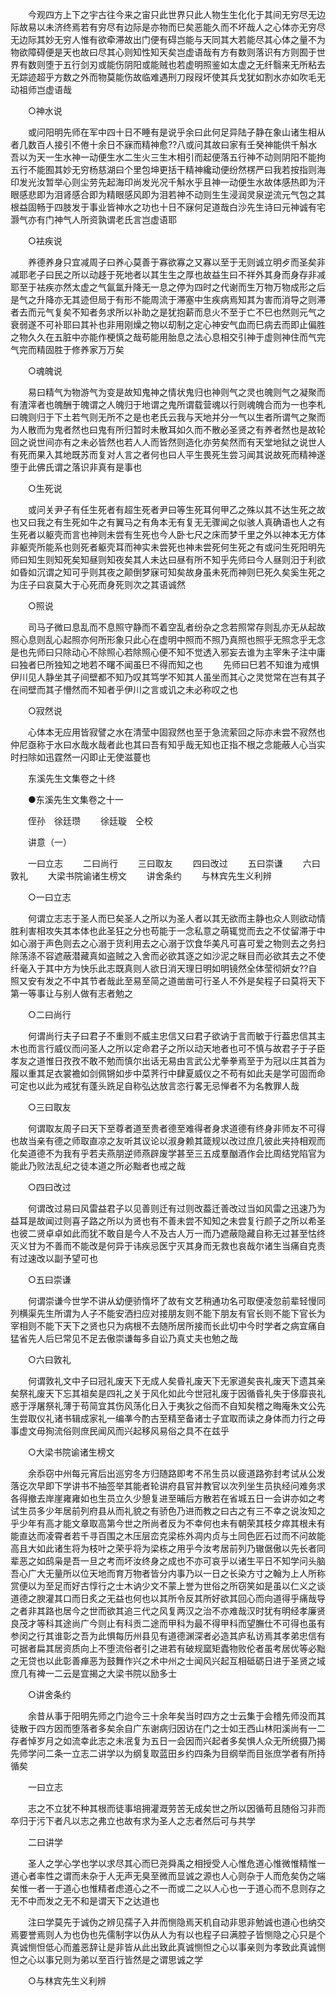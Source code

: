 <!-- { "loadSidebar": true } -->
　　今观四方上下之宇古往今来之宙只此世界只此人物生生化化于其间无穷尽无边际故易以未济终焉若有穷尽有边际是亦物而巳矣恶能久而不坏哉人之心体亦无穷尽无边际其妙无穷人惟有欲牵滞故出门便有碍岂能与天同其大若能尽其心体之量不为物欲障碍便是天也故曰尽其心则知性知天矣岂虚语哉有方有数则落识有方则囿于世界有数则堕于五行剑刃或能伤阴阳或能贼也若虚明照鉴如太虚之无纤翳来无所粘去无踪迹超乎方数之外而物莫能伤故临难遇刑刀叚叚坏使其兵戈犹如割水亦如吹毛无动祖师岂虚语哉 

　　○神水说 

　　或问阳明先师在军中四十日不睡有是说乎余曰此何足异陆子静在象山诸生相从者几数百人接引不倦十余日不寐而精神愈??八或问其故曰家有壬癸神能供千斛水吾以为天一生水神一动便生水二生火三生木相引而起便落五行神不动则阴阳不能拘五行不能囿其妙无穷杨慈湖曰个里包坤更括干精神纔动便纷然楞严曰我若按指则海印发光汝暂举心则尘劳先起海印尚发光况千斛水乎且神一动便生水故体感热即为汗眼感悲即为泪肾感合即为精眼感风即为泪若神不动则生生浸润灵泉逆流元气包之其根益固畅于四肢发于事业皆神水之功也十日不寐何足道哉白沙先生诗曰元神诚有宅灏气亦有门神气人所资孰谓老氏言岂虚语耶 

　　○袪疾说 

　　养德养身只宜减周子曰养心莫善于寡欲寡之又寡以至于无则诚立明歺而圣矣非减耶老子曰民之所以动趍于死地者以其生生之厚也故益生曰不祥外其身而身存非减耶至于袪疾亦然太虚之气氤氲升降无一息之停为四时之代谢而生万物万物成形之后是气之升降亦无其迹但局于有形不能周流于滞塞中生疾病焉知其为害而消导之则滞者去而元气复矣不知者务求所以补助之是犹抱薪而息火不至于亡不巳也然则元气之衰弱遂不可补耶曰其补也非用刚燥之物以刧制之定心神安气血而巳病去而即止偏胜之物久久在五脏中亦能作梗慎之哉苟能用胎息之法心息相交引神于虚则神住而气完气完而精固胜于修养家万万矣 

　　○魂魄说 

　　易曰精气为物游气为变是故知鬼神之情状鬼归也神则气之灵也魄则气之凝聚而有渣滓者也魄酬于魄谓之人魄归于地谓之鬼所谓载营魂以行则魂魄合而为一也李札曰魄则归于下土若气则无所不之是也老氏云我与天地并分一气以生者所谓气之聚而为人散而为鬼者然也曰鬼有所归暂时未散耳如久而不散必圣贤之有养者然也是故轮回之说世间亦有之未必皆然也若人人而皆然则造化亦劳矣然而有天堂地狱之说世人有死而果入其地既苏而复对人言之者何也曰人平生畏死生尝习闻其说故死而精神遂堕于此佛氏谓之落识非真有是事也 

　　○生死说 

　　或问关尹子有任生死者有超生死者尹曰等生死耳何甲乙之殊以其不达生死之故也又曰我之有生死如牛之有翼马之有角本无有复无无骤闻之似骇人真确语也人之有生死者以躯壳而言也神则未尝有生死也今人卧七尺之床而梦千里之外以神本无方体非躯壳所能系也则死者躯壳耳而神实未尝死也神未尝死何生死之有或问生死阳明先师曰知生则知死矣知昼则知夜矣其人未达曰昼有所不知乎先师曰今人昼则汨于利欲如昏如沉谓之知可乎则其夜之颠倒梦寐可知矣故身虽未死而神则巳死久矣奚生死之为庄子曰哀莫大于心死而身死则次之其语诚然 

　　○照说 

　　司马子微曰息乱而不息照守静而不着空乱者纷杂之念若照常存则乱亦无从起故照心息则乱心起照亦何所形象只此心在虚明中照而不照乃真照也照乎无照念乎无念是也先师曰只除动心不除照心若除照心便不知不觉透入邪妄去谁为主宰朱子注中庸曰独者巳所独知之地若不曙不闻虽巳不得而知之也 
　　先师曰巳若不知谁为戒惧伊川见人静坐其子间壁都不知乃叹其笃学不知其人虽坐而其心之灵觉常在岂有其子在间壁而其子懵然而不知者乎伊川之言或讥之未必称叹之也 

　　○寂然说 

　　心体本无应用皆寂譬之水在清莹中固寂然也至于急流萦回之际亦未尝不寂然也仲尼亟称于水曰水哉水哉者此也其曰吾有知乎哉无知也正指不根之念能蔽人心当实时扫除如迅霆然一闪即止无使滋蔓也 

　　东溪先生文集卷之十终 

　　●东溪先生文集卷之十一 

　　侄孙　徐廷瓒 
　　徐廷璇　仝校 

　　讲意（一） 

　　一曰立志 
　　二曰尚行 
　　三曰取友 
　　四曰改过 
　　五曰崇谦 
　　六曰敦礼 
　　大梁书院谕诸生榜文 
　　讲舍条约 
　　与林宾先生义利辨 

　　○一曰立志 

　　何谓立志志于圣人而巳矣圣人之所以为圣人者以其无欲而主静也众人则欲动情胜利害相攻失其本体也此圣狂之分也苟能于一念私意之萌辄觉而去之不仗留滞于中如心溺于声色则去之心溺于货利用去之心溺于饮食华美凡可喜可爱之物则去之务扫除荡涤不容遮蔽潜藏真如盗贼之入舍而必欲其逐之如沙泥之眯目而必欲其去之不使纤毫入于其中方为快乐此志既真则人欲日消天理日明如明镜然全体莹彻妍女??自照又安有发之不中其节者哉此至易至简之道凿凿可行圣人不外是矣程子曰莫将天下第一等事让与别人做有志者勉之 

　　○二曰尚行 

　　何谓尚行夫子曰君子不重则不威主忠信又曰君子欲讷于言而敏于行葢忠信其主木也而言行威仪而问圣人之所以定命君子之所以动天地者也可不慎与故君子于子臣孝友之道惟日孜孜不敢不勉而慎尔出话无易由言武公尤拳拳焉至于为冠以庄其首为履以重其足衣裳襜如剑佩锵如步中菜荠行中肆夏威仪之不苟有如此夫是学可固而命可定也以此为戒犹有蓬头跣足自称弘达放言恣行畧无忌惮者不为名教罪人哉 

　　○三曰取友 

　　何谓取友周子曰天下至尊者道至贵者德至难得者身求道德有终身非师友不可得也故当亲有德之师取直凉之友听其议论以淑身赖其箴规以改过庶几彼此夹持相观而化矣道德不为我有乎若夫燕朋逆师燕辟废学甚至三五成羣酗酒作会比周结党陷官为能此乃败法乱纪之徒本道之所必黜者也戒之哉 

　　○四曰改过 

　　何谓改过易曰风雷益君子以见善则迁有过则改葢迁善改过当如风雷之迅速乃为益耳是故闻过则喜子路之所以为贤也有不善未尝不知知之未尝复行颜子之所以希圣也彼二贤卓卓如此而犹不敢自是今人不及古人万一而乃遮蔽隐藏自称无过甚至怙终灭义甘为不善而不能改是何异于讳疾忌医宁灭其身而无救也哀哉尔诸生当痛自克责有过速改以副予望可也 

　　○五曰崇谦 

　　何谓崇谦今世学不讲从幼便骄惰坏了故有文艺稍通功名可取便凌忽前辈轻慢同列横渠先生所谓为人子不能安洒扫应对接朋友则不能下朋友有官长则不能下官长为宰相则不能下天下之贤也只为病根不去随所居所接而长此切中今时学者之病宜痛自猛省先人后巳常见不足去傲崇谦每多自讼乃真丈夫也勉之哉 

　　○六曰敦礼 

　　何谓敦礼文中子曰冠礼废天下无成人矣昏礼废天下无家道矣丧礼废天下遗其亲矣祭礼废天下忘其祖矣是四礼之关于风化如此今世冠礼废于因循昏礼失于侈靡丧礼惑于浮屠祭礼薄于苟简宜其伤风荡化日入于夷狄之俗而不自知矣稽之晦庵朱文公先生尝取仪礼诸书辑成家礼一编凖今酌古至精至备诸士子宜取而读之身体而力行之毋事虚文毋狥流俗则庶民闻风而兴起移风易俗之具不在兹乎 

　　○大梁书院谕诸生榜文 

　　余忝窃中州每元宵后出巡穷冬方归随路即考不吊生员以疲道路弥封考试从公发落讫次早即下学讲书不抽签举其能者轮讲府县官并教官以次列坐生员执经问难务求各得撤去岸崖雍雍如也生员立久少憩复进至晡后方散若在省城五日一会讲亦如之考试生员多少年居前列府县从而礼貌之有骄色乃进而教之曰古之有三不幸之说汝知之乎少年有高才能文章取高第今世之所尚者反为不幸何也未有朝荣其枝夕瘁其根未有能直达而凌霄者若千寻百围之木压层峦克梁栋外凋内贞与土同色匠石过而不问故能高且大如此诸生将为枝叶之荣乎将为梁栋之用乎今汝考居前列乃辙倨傲以先长者同辈恶之如鸱枭是吾一旦之考而坏汝终身之成也不亦可哀乎以诸生平日不知学问头脑吾心广大无量所以位天地而育万物者皆分内事乃以一日之长染方寸之翰为上人所称赏便以为至足而好古惇行之士木讷少文不蒙上誉为世俗之所窃笑如是虽以仁义之谈道德之腴灌其口而日炙之无益也何也以其所令反其所好欲其回心而向道得乎痛哉导之者非其路也居今之世而欲其追三代之风复两汉之治不亦难哉汉时犹有明经孝廉贤良茂才等科其途尚广今则止有科贡二途而甲科为最不得甲科而望膴仕不可得也虽有参闵之行其谁彰之吾为此惧每历州县见有道德渊深者必造其庐私访焉其孝弟忠信有可据者扁其居资质向上不堕流俗者引之进若有破规窳矩蠹物败伦者虽考居优等必黜之无贷也以此彰善瘅恶为鼓舞作兴之术中州之士闻风兴起互相砥砺日进于圣贤之域庶几有裨一二云是宜揭之大梁书院以励多士 

　　○讲舍条约 

　　余昔从事于阳明先师之门迨今三十余年矣当时四方之士云集于会稽先师没而其徒散于四方因而堕落者多矣余自广东谢病归因访在门之士如王西山林阳溪尚有一二存者悼岁月之如流幸此志之未冺复为五日一会因而兴起者多矣惧人众无所统摄乃揭先师学问二条一立志二讲学以为纲复取蓝田乡约四条为目纲举而目张庶学者有所持循矣 

　　一曰立志 

　　志之不立犹不种其根而徒事培拥灌溉劳苦无成矣世之所以因循苟且随俗习非而卒归于污下者凡以志之弗立也故有求为圣人之志者然后可与共学 

　　二曰讲学 

　　圣人之学心学也学以求尽其心而巳尧舜禹之相授受人心惟危道心惟微惟精惟一道心者率性之谓而未杂于人无声无臭至微而显诚之源也人心则杂于人而危矣伪之端矣惟一者一于道心也惟精者虑道心之不一而或二之以人心也一于道心而不息则存之无不中而发之无不和是谓天下之达道也 

　　注曰学莫先于诚伪之辨见孺子入井而恻隐焉天机自动非思非勉诚也道心也纳交焉要誉焉则人为也伪也先儒制字以伪从人为有以也程子曰满腔子皆恻隐之心只是个真诚恻怛低心而羞恶辞让是非皆从此出致此真诚恻怛之心以事亲则为孝致此真诚恻怛之心以事兄则为弟以至百行皆然是之谓思诚之学 

　　○与林宾先生义利辨 

